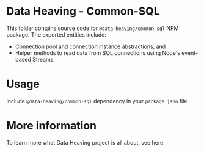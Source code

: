 # Data Heaving - Common-SQL
This folder contains source code for `@data-heaving/common-sql` NPM package.
The exported entities include:
- Connection pool and connection instance abstractions, and
- Helper methods to read data from SQL connections using Node's event-based Streams.

# Usage
Include `@data-heaving/common-sql` dependency in your `package.json` file.

# More information
To learn more what Data Heaving project is all about, see here.